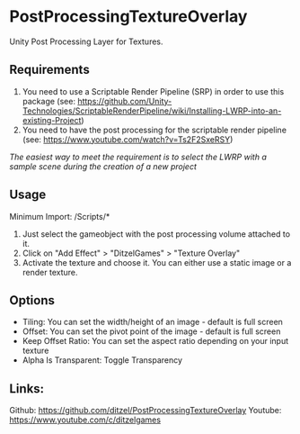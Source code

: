 # PostProcessingTextureOverlay

Unity Post Processing Layer for Textures.

## Requirements
1. You need to use a Scriptable Render Pipeline (SRP) in order to use this package (see: https://github.com/Unity-Technologies/ScriptableRenderPipeline/wiki/Installing-LWRP-into-an-existing-Project)
2. You need to have the post processing for the scriptable render pipeline (see: https://www.youtube.com/watch?v=Ts2F2SxeRSY)

_The easiest way to meet the requirement is to select the LWRP with a sample scene during the creation of a new project_

## Usage
Minimum Import: /Scripts/*
1. Just select the gameobject with the post processing volume attached to it.
2. Click on "Add Effect" > "DitzelGames" > "Texture Overlay"
3. Activate the texture and choose it. You can either use a static image or a render texture.

## Options
- Tiling: You can set the width/height of an image - default is full screen
- Offset: You can set the pivot point of the image - default is full screen
- Keep Offset Ratio: You can set the aspect ratio depending on your input texture
- Alpha Is Transparent: Toggle Transparency

## Links:
Github: https://github.com/ditzel/PostProcessingTextureOverlay
Youtube: https://www.youtube.com/c/ditzelgames